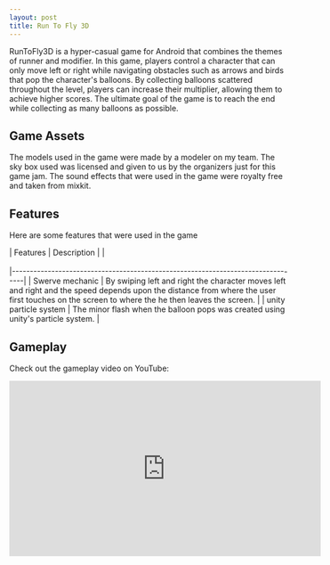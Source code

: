 ```yaml
---
layout: post
title: Run To Fly 3D
---
```


RunToFly3D is a hyper-casual game for Android that combines the themes of runner and modifier. In this game, players control a character that can only move left or right while navigating obstacles such as arrows and birds that pop the character's balloons. By collecting balloons scattered throughout the level, players can increase their multiplier, allowing them to achieve higher scores. The ultimate goal of the game is to reach the end while collecting as many balloons as possible.


## Game Assets

The models used in the game were made by a modeler on my team. The sky box used was licensed and given to us by the organizers just for this game jam. The sound effects that were used in the game were royalty free and taken from mixkit.


## Features

Here are some features that were used in the game

| Features        | Description                                              |
|<br/><br/>|---------------------------------------------------------------------------------|
| Swerve mechanic | By swiping left and right the character moves left and right and the speed depends upon the distance from where the user first touches on the screen to where the he then leaves the screen. |
| unity particle system   | The minor flash when the balloon pops was created using unity's particle system.           |


## Gameplay

Check out the gameplay video on YouTube:

<iframe width="560" height="315" src="https://www.youtube.com/embed/2uuSu6vITgU" frameborder="0" allowfullscreen></iframe>


